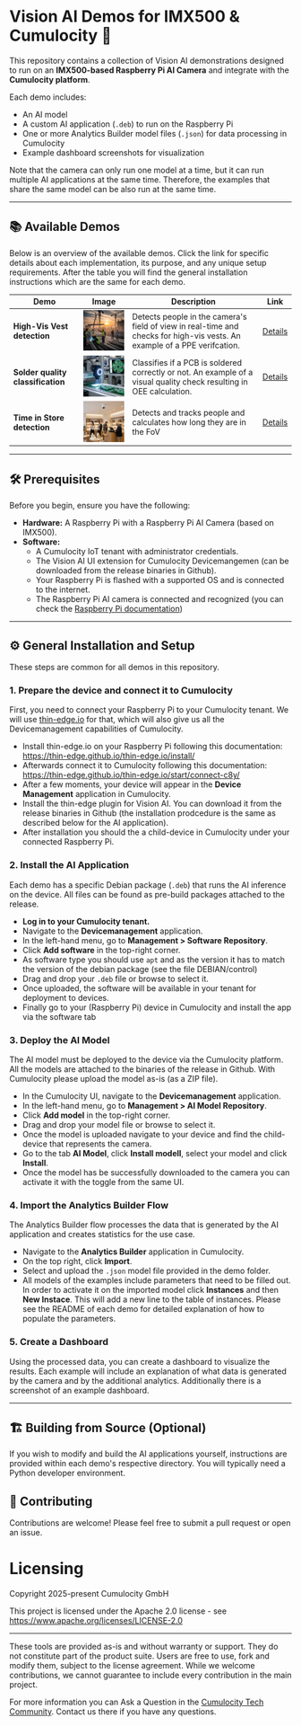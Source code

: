 # Vision AI Demos for IMX500 & Cumulocity  🚀

This repository contains a collection of Vision AI demonstrations designed to run on an **IMX500-based Raspberry Pi AI Camera** and integrate with the **Cumulocity platform**.

Each demo includes:
* An AI model
* A custom AI application (`.deb`) to run on the Raspberry Pi
* One or more Analytics Builder model files (`.json`) for data processing in Cumulocity
* Example dashboard screenshots for visualization

Note that the camera can only run one model at a time, but it can run multiple AI applications at the same time. Therefore, the examples that share the same model can be also run at the same time.


---

## 📚 Available Demos

Below is an overview of the available demos. Click the link for specific details about each implementation, its purpose, and any unique setup requirements.
After the table you will find the general installation instructions which are the same for each demo.

| Demo | Image | Description | Link |
| --- | --- | --- | --- |
| **High-Vis Vest detection** | <img src="./_images/ppe_demo.jpeg" alt="PPE Demo" width="200" /> | Detects people in the camera's field of view in real-time and checks for high-vis vests. An example of a PPE verifcation. | [Details](./high-vis-detection/README.md) |
| **Solder quality classification** | <img src="./_images/solder_quality_demo.jpeg" alt="Solder Quality Demo" width="200" /> | Classifies if a PCB is soldered correctly or not. An example of a visual quality check resulting in OEE calculation. | [Details](./solder-quality/README.md) |
| **Time in Store detection** | <img src="./_images/store_demo.jpeg" alt="Store Demo" width="200" /> | Detects and tracks people and calculates how long they are in the FoV | [Details](./time-in-store/README.md) |


---

## 🛠️ Prerequisites

Before you begin, ensure you have the following:

* **Hardware:** A Raspberry Pi with a Raspberry Pi AI Camera (based on IMX500).
* **Software:**
    * A Cumulocity IoT tenant with administrator credentials.
    * The Vision AI UI extension for Cumulocity Devicemangemen (can be downloaded from the release binaries in Github). 
    * Your Raspberry Pi is flashed with a supported OS and is connected to the internet.
    * The Raspberry Pi AI camera is connected and recognized (you can check the [Raspberry Pi documentation](https://www.raspberrypi.com/documentation/accessories/ai-camera.html))

---

## ⚙️ General Installation and Setup

These steps are common for all demos in this repository.

### 1. Prepare the device and connect it to Cumulocity

First, you need to connect your Raspberry Pi to your Cumulocity tenant.
We will use [thin-edge.io](https://thin-edge.io/) for that, which will also give us all the Devicemanagement capabilities of Cumulocity.

* Install thin-edge.io on your Raspberry Pi following this documentation: https://thin-edge.github.io/thin-edge.io/install/
* Afterwards connect it to Cumulocity following this documentation: https://thin-edge.github.io/thin-edge.io/start/connect-c8y/
* After a few moments, your device will appear in the **Device Management** application in Cumulocity.
* Install the thin-edge plugin for Vision AI. You can download it from the release binaries in Github (the installation prodcedure is the same as described below for the AI application).
* After installation you should the a child-device in Cumulocity under your connected Raspberry Pi.

### 2. Install the AI Application

Each demo has a specific Debian package (`.deb`) that runs the AI inference on the device. All files can be found as pre-build packages attached to the release.

*  **Log in to your Cumulocity tenant.**
*  Navigate to the **Devicemanagement** application.
*  In the left-hand menu, go to **Management > Software Repository**.
*  Click **Add software** in the top-right corner.
*  As software type you should use `apt` and as the version it has to match the version of the debian package (see the file DEBIAN/control)
*  Drag and drop your `.deb` file or browse to select it.
*  Once uploaded, the software will be available in your tenant for deployment to devices.
*  Finally go to your (Raspberry Pi) device in Cumulocity and install the app via the software tab

### 3. Deploy the AI Model

The AI model must be deployed to the device via the Cumulocity platform. All the models are attached to the binaries of the release in Github.
With Cumulocity please upload the model as-is (as a ZIP file).

* In the Cumulocity UI, navigate to the **Devicemanagement** application.
* In the left-hand menu, go to **Management > AI Model Repository**.
* Click **Add model** in the top-right corner.
* Drag and drop your model file or browse to select it.
* Once the model is uploaded navigate to your device and find the child-device that represents the camera.
* Go to the tab **AI Model**, click **Install modell**, select your model and click **Install**.
* Once the model has be successfully downloaded to the camera you can activate it with the toggle from the same UI.

### 4. Import the Analytics Builder Flow

The Analytics Builder flow processes the data that is generated by the AI application and creates statistics for the use case.

* Navigate to the **Analytics Builder** application in Cumulocity.
* On the top right, click **Import**.
* Select and upload the `.json` model file provided in the demo folder.
* All models of the examples include parameters that need to be filled out. In order to activate it on the imported model click **Instances** and then **New Instace**. This will add a new line to the table of instances. Please see the README of each demo for detailed explanation of how to populate the parameters.

### 5. Create a Dashboard

Using the processed data, you can create a dashboard to visualize the results. Each example will include an explanation of what data is generated by the camera and by the additional analytics. Additionally there is a screenshot of an example dashboard.

---


## 🏗️ Building from Source (Optional)

If you wish to modify and build the AI applications yourself, instructions are provided within each demo's respective directory. You will typically need a Python developer environment.

## 🤝 Contributing

Contributions are welcome! Please feel free to submit a pull request or open an issue.

# Licensing

Copyright 2025-present Cumulocity GmbH

This project is licensed under the Apache 2.0 license - see https://www.apache.org/licenses/LICENSE-2.0

--- 

These tools are provided as-is and without warranty or support. They do not constitute part of the product suite. Users are free to use, fork and modify them, subject to the license agreement. While we welcome contributions, we cannot guarantee to include every contribution in the main project.

For more information you can Ask a Question in the [Cumulocity Tech Community](https://techcommunity.cumulocity.com/). Contact us there if you have any questions.
